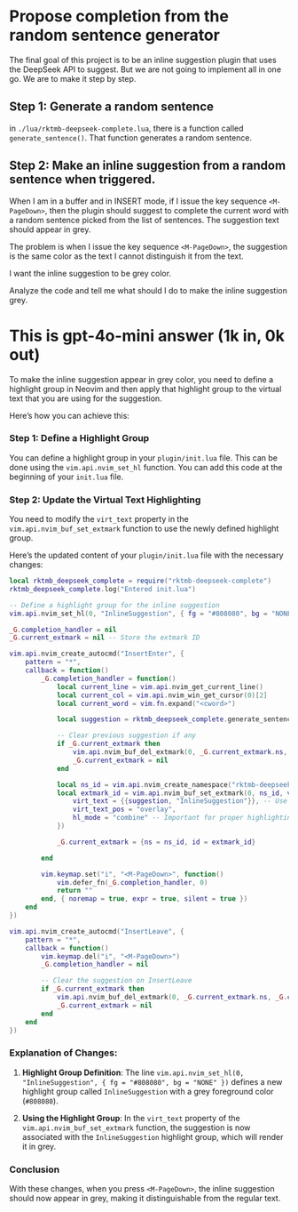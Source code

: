 # Propose completion from the random sentence generator

The final goal of this project is to be an inline suggestion plugin that uses the DeepSeek API to suggest.
But we are not going to implement all in one go.
We are to make it step by step.

## Step 1: Generate a random sentence

in `./lua/rktmb-deepseek-complete.lua`, there is a function called `generate_sentence()`.
That function generates a random sentence.

## Step 2: Make an inline  suggestion from a random sentence when triggered.

When I am in a buffer and in INSERT mode, if I issue the key sequence `<M-PageDown>`,
then the plugin should suggest to complete the current word with a random sentence 
picked from the list of sentences. The suggestion text should appear in grey.

The problem is when I issue the key sequence `<M-PageDown>`, the suggestion is the same color as the text I cannot distinguish it from the text.

I want the inline suggestion to be grey color. 

Analyze the code and tell me what should I do to make the inline suggestion grey.




# This is gpt-4o-mini answer (1k in, 0k out)

To make the inline suggestion appear in grey color, you need to define a highlight group in Neovim and then apply that highlight group to the virtual text that you are using for the suggestion.

Here’s how you can achieve this:

### Step 1: Define a Highlight Group

You can define a highlight group in your `plugin/init.lua` file. This can be done using the `vim.api.nvim_set_hl` function. You can add this code at the beginning of your `init.lua` file.

### Step 2: Update the Virtual Text Highlighting

You need to modify the `virt_text` property in the `vim.api.nvim_buf_set_extmark` function to use the newly defined highlight group.

Here’s the updated content of your `plugin/init.lua` file with the necessary changes:

```lua
local rktmb_deepseek_complete = require("rktmb-deepseek-complete")
rktmb_deepseek_complete.log("Entered init.lua")

-- Define a highlight group for the inline suggestion
vim.api.nvim_set_hl(0, "InlineSuggestion", { fg = "#808080", bg = "NONE" }) -- Grey color

_G.completion_handler = nil
_G.current_extmark = nil -- Store the extmark ID

vim.api.nvim_create_autocmd("InsertEnter", {
    pattern = "*",
    callback = function()
        _G.completion_handler = function()
            local current_line = vim.api.nvim_get_current_line()
            local current_col = vim.api.nvim_win_get_cursor(0)[2]
            local current_word = vim.fn.expand("<cword>")

            local suggestion = rktmb_deepseek_complete.generate_sentence()

            -- Clear previous suggestion if any
            if _G.current_extmark then
                vim.api.nvim_buf_del_extmark(0, _G.current_extmark.ns, _G.current_extmark.id)
                _G.current_extmark = nil
            end

            local ns_id = vim.api.nvim_create_namespace("rktmb-deepseek-complete-ns")
            local extmark_id = vim.api.nvim_buf_set_extmark(0, ns_id, vim.api.nvim_win_get_cursor(0)[1] - 1, current_col, {
                virt_text = {{suggestion, "InlineSuggestion"}}, -- Use the defined highlight group
                virt_text_pos = "overlay",
                hl_mode = "combine" -- Important for proper highlighting
            })

            _G.current_extmark = {ns = ns_id, id = extmark_id}

        end

        vim.keymap.set("i", "<M-PageDown>", function()
            vim.defer_fn(_G.completion_handler, 0)
            return ""
        end, { noremap = true, expr = true, silent = true })
    end
})

vim.api.nvim_create_autocmd("InsertLeave", {
    pattern = "*",
    callback = function()
        vim.keymap.del("i", "<M-PageDown>")
        _G.completion_handler = nil

        -- Clear the suggestion on InsertLeave
        if _G.current_extmark then
            vim.api.nvim_buf_del_extmark(0, _G.current_extmark.ns, _G.current_extmark.id)
            _G.current_extmark = nil
        end
    end
})
```

### Explanation of Changes:

1. **Highlight Group Definition**: The line `vim.api.nvim_set_hl(0, "InlineSuggestion", { fg = "#808080", bg = "NONE" })` defines a new highlight group called `InlineSuggestion` with a grey foreground color (`#808080`).

2. **Using the Highlight Group**: In the `virt_text` property of the `vim.api.nvim_buf_set_extmark` function, the suggestion is now associated with the `InlineSuggestion` highlight group, which will render it in grey.

### Conclusion

With these changes, when you press `<M-PageDown>`, the inline suggestion should now appear in grey, making it distinguishable from the regular text.

